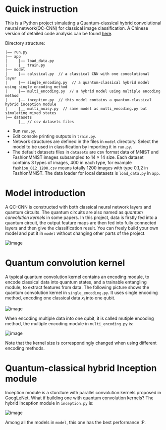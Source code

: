 
# Quick instruction
This is a Python project simulating a Quantum-classical hybrid convolutional neural network(QC-CNN) for classical image classification. A Chinese version of detailed code analysis can be found [here](https://zhuanlan.zhihu.com/p/516363287).

Directory structure:
```
|—— run.py
|—— app
|     |—— load_data.py
|     |__ train.py
|—— model
|     |—— calssical.py  // a classical CNN with one concolutional layer
|     |—— single_encoding.py  // a quantum-classical hybrid model using single encoding method
|     |—— multi_encoding.py  // a hybrid model using multiple encoding method
|     |—— inception.py  // this model contains a quantum-classical hybrid inception module
|     |__ multi_noisy.py  // same model as multi_encoding.py but simulating mixed states
|—— datasets
      |__ // csv datasets files
```
* Run `run.py`.
* Edit console printing outputs in `train.py`.
* Network structures are defined in the files in `model` directory. Select the model to be used in classification by importing it in `run.py`.
* The default datasets files in `datasets` are csv format data of MNIST and FashionMNIST images subsampled to $14 \times 14$ size. Each dataset contains 3 types of images, 400 in each type, for example `fashion_012_1200.csv` means totally 1200 images with type 0,1,2 in FashionMNIST. The data loader for local datasets is `load_data.py` in `app`. 

# Model introduction

A QC-CNN is constructed with both classical neural network layers and quantum circuits. The quantum circuits are also named as *quantum convolution kernels* in some papers. In this project, data is firstly fed into a quantum circuit, the output feature maps are then fed into fully connected layers and then give the classification result. You can freely build your own model and put it in `model` without changing other parts of the project.

![image](https://user-images.githubusercontent.com/85213835/180037547-c1122206-6254-4c9a-96b0-8b0cfae4751d.png)

# Quantum convolution kernel

A typical quantum convolution kernel contains an encoding module, to encode classical data into quantum states, and a trainable entangling module, to extract features from data. The following picture shows the quantum convolution kernel in `single_encoding.py`. It uses single encoding method, encoding one classical data $x_i$ into one qubit.

![image](https://user-images.githubusercontent.com/85213835/183294114-0c5b538d-c4ef-44f7-a621-5e12197511cb.png)

When encoding multiple data into one qubit, it is called mutiple encoding method, the multiple encoding module in `multi_encoding.py` is:

![image](https://user-images.githubusercontent.com/85213835/183294874-27980db8-f7b2-4d9c-8488-6fa716bf34fc.png)

Note that the kernel size is correspondingly changed when using different encoding methods.

# Quantum-classical hybrid Inception module

Inception module is a sturcture with parallel convolution kernels proposed in GoogLeNet. What if building one with quantum convolution kernels? The hybrid Inception module in `inception.py` is:

![image](https://user-images.githubusercontent.com/85213835/183295269-93a3176d-8517-4c69-b0ea-ae004b2717e4.png)

Among all the models in `model`, this one has the best performance :P.




